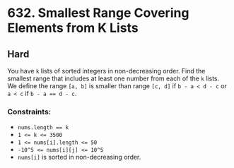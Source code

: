 # 632. Smallest Range Covering Elements from K Lists

## Hard

You have `k` lists of sorted integers in non-decreasing order. Find the smallest range that includes at least one number
from each of the `k` lists. We define the range `[a, b]` is smaller than range `[c, d]` if `b - a < d - c` or `a < c` if
`b - a == d - c`.

### Constraints:

- `nums.length == k`
- `1 <= k <= 3500`
- `1 <= nums[i].length <= 50`
- `-10^5 <= nums[i][j] <= 10^5`
- `nums[i]` is sorted in non-decreasing order.
